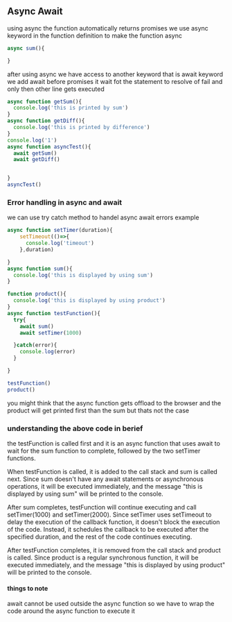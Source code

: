 ## Async Await 

using async the function automatically returns promises 
we use async keyword in the function definition to make the function async
```js
async sum(){

}
```
after using async we have access to another keyword that is await keyword
we add await before promises
it wait fot the statement to resolve of fail and only then other line gets executed
```js
async function getSum(){
  console.log('this is printed by sum')
}
async function getDiff(){
  console.log('this is printed by difference')
}
console.log('1')
async function asyncTest(){
  await getSum()
  await getDiff()


}
asyncTest()
```

### Error handling in async and await

we can use try catch method to handel async await errors
example
```js
async function setTimer(duration){
    setTimeout(()=>{
      console.log('timeout')
    },duration)

}
async function sum(){
  console.log('this is displayed by using sum')
}

function product(){
  console.log('this is displayed by using product')
}
async function testFunction(){
  try{
    await sum()
    await setTimer(1000)

  }catch(error){
    console.log(error)
  }

}

testFunction()
product()
```
you might think that the async function gets offload to the browser and the product will get printed first than the sum 
but thats not the case
### understanding the above code in berief
the testFunction is called first and it is an async function that uses await to wait for the sum function to complete, followed by the two setTimer functions.

When testFunction is called, it is added to the call stack and sum is called next. Since sum doesn't have any await statements or asynchronous operations, it will be executed immediately, and the message "this is displayed by using sum" will be printed to the console.

After sum completes, testFunction will continue executing and call setTimer(1000) and setTimer(2000). Since setTimer uses setTimeout to delay the execution of the callback function, it doesn't block the execution of the code. Instead, it schedules the callback to be executed after the specified duration, and the rest of the code continues executing.

After testFunction completes, it is removed from the call stack and product is called. Since product is a regular synchronous function, it will be executed immediately, and the message "this is displayed by using product" will be printed to the console.

#### things to note

await cannot be used outside the async function 
so we have to wrap the code around the async function to execute it
